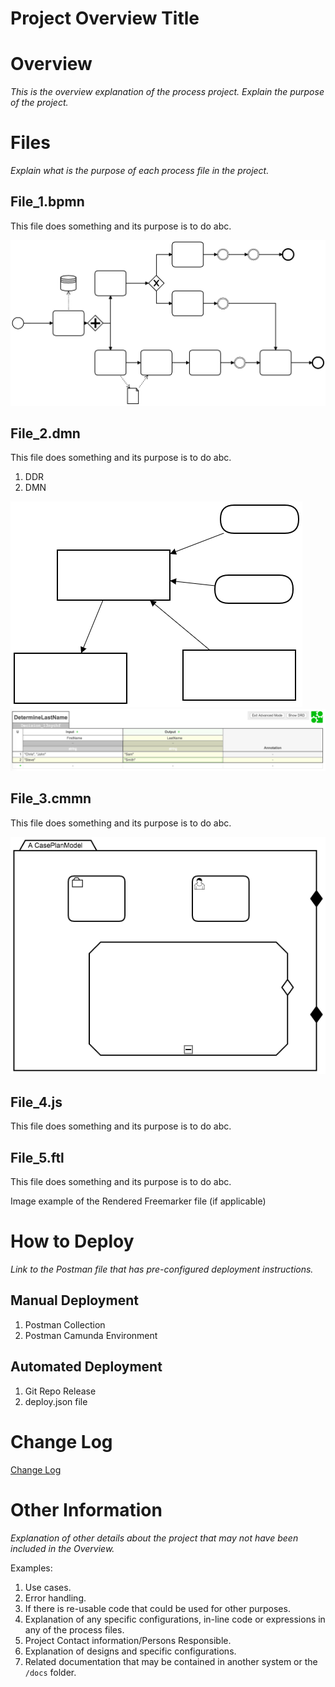 # Project Overview Title

# Overview

*This is the overview explanation of the process project. Explain the purpose of the project.*

# Files

*Explain what is the purpose of each process file in the project.*

## File_1.bpmn

This file does something and its purpose is to do abc.

![File 1 BPMN File](/docs/images/BPMN_image_example.png)

## File_2.dmn

This file does something and its purpose is to do abc.

1. DDR
1. DMN

![File 2 DDR File](/docs/images/DDR_image_example.png)
![File 2 DMN File](/docs/images/DMN_image_example.png)

## File_3.cmmn

This file does something and its purpose is to do abc.

![File 3 CMMN File](/docs/images/CMMN_image_example.png)

## File_4.js

This file does something and its purpose is to do abc.

## File_5.ftl

This file does something and its purpose is to do abc.

Image example of the Rendered Freemarker file (if applicable)

# How to Deploy

*Link to the Postman file that has pre-configured deployment instructions.*

## Manual Deployment
1. Postman Collection
1. Postman Camunda Environment

## Automated Deployment

1. Git Repo Release
1. deploy.json file

# Change Log

[Change Log](CHANGELOG.md)

# Other Information

*Explanation of other details about the project that may not have been included in the Overview.*

Examples:

1. Use cases.
1. Error handling.
1. If there is re-usable code that could be used for other purposes.
1. Explanation of any specific configurations, in-line code or expressions in any of the process files.
1. Project Contact information/Persons Responsible.
1. Explanation of designs and specific configurations.
1. Related documentation that may be contained in another system or the `/docs` folder.
